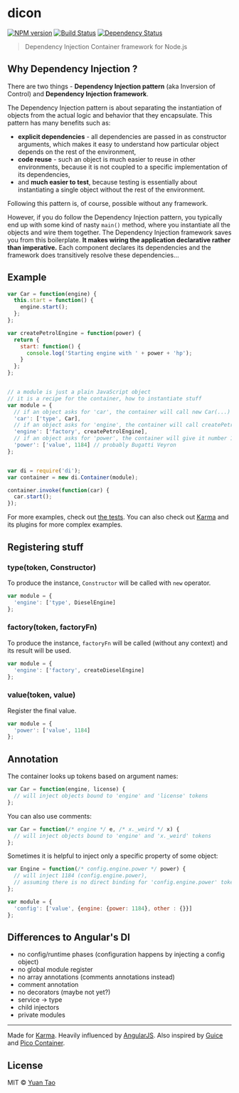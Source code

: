 # dicon
[![NPM version][npm-image]][npm-url] [![Build Status][travis-image]][travis-url] [![Dependency Status][daviddm-image]][daviddm-url]
> Dependency Injection Container framework for Node.js

## Why Dependency Injection ?
There are two things - **Dependency Injection pattern** (aka Inversion of Control) and **Dependency Injection framework**.

The Dependency Injection pattern is about separating the instantiation of objects from the actual logic and behavior that they encapsulate. This pattern has many benefits such as:

- **explicit dependencies** - all dependencies are passed in as constructor arguments, which makes it easy to understand how particular object depends on the rest of the environment,
- **code reuse** - such an object is much easier to reuse in other environments, because it is not coupled to a specific implementation of its dependencies,
- and **much easier to test**, because testing is essentially about instantiating a single object without the rest of the environment.

Following this pattern is, of course, possible without any framework.

However, if you do follow the Dependency Injection pattern, you typically end up with some kind of nasty `main()` method, where you instantiate all the objects and wire them together. The Dependency Injection framework saves you from this boilerplate. **It makes wiring the application declarative rather than imperative.** Each component declares its dependencies and the framework does transitively resolve these dependencies...


## Example

```js
var Car = function(engine) {
  this.start = function() {
    engine.start();
  };
};

var createPetrolEngine = function(power) {
  return {
    start: function() {
      console.log('Starting engine with ' + power + 'hp');
    }
  };
};


// a module is just a plain JavaScript object
// it is a recipe for the container, how to instantiate stuff
var module = {
  // if an object asks for 'car', the container will call new Car(...) to produce it
  'car': ['type', Car],
  // if an object asks for 'engine', the container will call createPetrolEngine(...) to produce it
  'engine': ['factory', createPetrolEngine],
  // if an object asks for 'power', the container will give it number 1184
  'power': ['value', 1184] // probably Bugatti Veyron
};


var di = require('di');
var container = new di.Container(module);

container.invoke(function(car) {
  car.start();
});
```
For more examples, check out [the tests](test/container.spec.coffee). You can also check out [Karma](https://github.com/karma-runner/karma) and its plugins for more complex examples.


## Registering stuff

### type(token, Constructor)
To produce the instance, `Constructor` will be called with `new` operator.
```js
var module = {
  'engine': ['type', DieselEngine]
};
```

### factory(token, factoryFn)
To produce the instance, `factoryFn` will be called (without any context) and its result will be used.
```js
var module = {
  'engine': ['factory', createDieselEngine]
};
```

### value(token, value)
Register the final value.
```js
var module = {
  'power': ['value', 1184]
};
```

## Annotation
The container looks up tokens based on argument names:
```js
var Car = function(engine, license) {
  // will inject objects bound to 'engine' and 'license' tokens
};
```

You can also use comments:
```js
var Car = function(/* engine */ e, /* x._weird */ x) {
  // will inject objects bound to 'engine' and 'x._weird' tokens
};
```

Sometimes it is helpful to inject only a specific property of some object:
```js
var Engine = function(/* config.engine.power */ power) {
  // will inject 1184 (config.engine.power),
  // assuming there is no direct binding for 'config.engine.power' token
};

var module = {
  'config': ['value', {engine: {power: 1184}, other : {}}]
};
```

## Differences to Angular's DI

- no config/runtime phases (configuration happens by injecting a config object)
- no global module register
- no array annotations (comments annotations instead)
- comment annotation
- no decorators (maybe not yet?)
- service -> type
- child injectors
- private modules


---------
Made for [Karma]. Heavily influenced by [AngularJS]. Also inspired by [Guice] and [Pico Container].

[AngularJS]: http://angularjs.org/
[Pico Container]: http://picocontainer.codehaus.org/
[Guice]: http://code.google.com/p/google-guice/
[Karma]: http://karma-runner.github.io/


<!--
Object - a member of object graph in an application that can have dependencies on instances of other types (i.e. other Objects).
Token - each Object dependency (not an Object itself) is identified via a Token. Token is typically an annotation, string constant or a class/type
Container - a container or context, capable of resolving Object dependencies and caching references to Objects constructed during the dependency resolution process.
Provider - a recipe for constructing Objects, typically a constructor or factory function
Binding - a mapping between a Token and a Provider
Module - a set of bindings. A Module is used to configure an Container and defines which Objects can be resolved via an Container. Module can also be used to override Object definitions (for reconfiguration or mocking purposes). 
-->

## License

MIT © [Yuan Tao]()


[npm-image]: https://badge.fury.io/js/dicon.svg
[npm-url]: https://npmjs.org/package/dicon
[travis-image]: https://travis-ci.org/taoyuan/dicon.svg?branch=master
[travis-url]: https://travis-ci.org/taoyuan/dicon
[daviddm-image]: https://david-dm.org/taoyuan/dicon.svg?theme=shields.io
[daviddm-url]: https://david-dm.org/taoyuan/dicon
